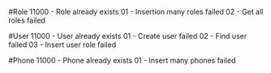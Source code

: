 #Role
11000 - Role already exists
01 - Insertion many roles failed
02 - Get all roles failed

#User
11000 - User already exists
01 - Create user failed
02 - Find user failed
03 - Insert user role failed

#Phone
11000 - Phone already exists
01 - Insert many phones failed

